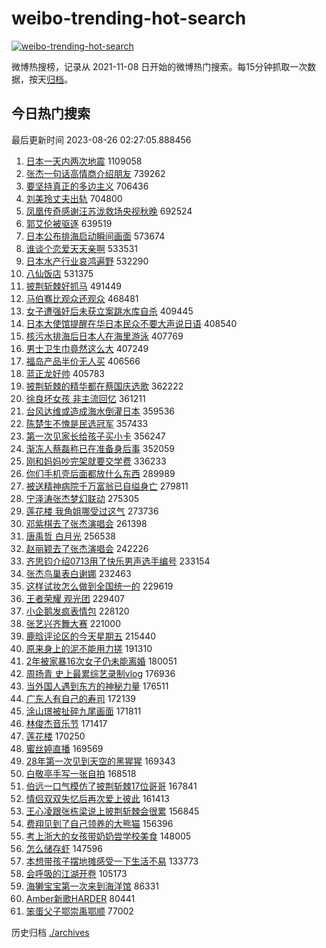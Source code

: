 # weibo-trending-hot-search

[![weibo-trending-hot-search](https://github.com/ameizi/weibo-trending-hot-search/actions/workflows/ci.yml/badge.svg)](https://github.com/ameizi/weibo-trending-hot-search/actions/workflows/ci.yml)

微博热搜榜，记录从 2021-11-08 日开始的微博热门搜索。每15分钟抓取一次数据，按天[归档](./archives)。

## 今日热门搜索

<!-- BEGIN --> 
最后更新时间 2023-08-26 02:27:05.888456 
1. [日本一天内两次地震](https://s.weibo.com/weibo?q=%23%E6%97%A5%E6%9C%AC%E4%B8%80%E5%A4%A9%E5%86%85%E4%B8%A4%E6%AC%A1%E5%9C%B0%E9%9C%87%23&t=31&band_rank=1&Refer=top) 1109058
1. [张杰一句话高情商介绍朋友](https://s.weibo.com/weibo?q=%E5%BC%A0%E6%9D%B0%E4%B8%80%E5%8F%A5%E8%AF%9D%E9%AB%98%E6%83%85%E5%95%86%E4%BB%8B%E7%BB%8D%E6%9C%8B%E5%8F%8B&t=31&band_rank=2&Refer=top) 739262
1. [要坚持真正的多边主义](https://s.weibo.com/weibo?q=%23%E8%A6%81%E5%9D%9A%E6%8C%81%E7%9C%9F%E6%AD%A3%E7%9A%84%E5%A4%9A%E8%BE%B9%E4%B8%BB%E4%B9%89%23&t=31&band_rank=3&Refer=top) 706436
1. [刘美玲丈夫出轨](https://s.weibo.com/weibo?q=%23%E5%88%98%E7%BE%8E%E7%8E%B2%E4%B8%88%E5%A4%AB%E5%87%BA%E8%BD%A8%23&t=31&band_rank=4&Refer=top) 704800
1. [凤凰传奇感谢汪苏泷救场央视秋晚](https://s.weibo.com/weibo?q=%23%E5%87%A4%E5%87%B0%E4%BC%A0%E5%A5%87%E6%84%9F%E8%B0%A2%E6%B1%AA%E8%8B%8F%E6%B3%B7%E6%95%91%E5%9C%BA%E5%A4%AE%E8%A7%86%E7%A7%8B%E6%99%9A%23&t=31&band_rank=5&Refer=top) 692524
1. [郭艾伦被驱逐](https://s.weibo.com/weibo?q=%E9%83%AD%E8%89%BE%E4%BC%A6%E8%A2%AB%E9%A9%B1%E9%80%90&t=31&band_rank=6&Refer=top) 639519
1. [日本公布排海启动瞬间画面](https://s.weibo.com/weibo?q=%23%E6%97%A5%E6%9C%AC%E5%85%AC%E5%B8%83%E6%8E%92%E6%B5%B7%E5%90%AF%E5%8A%A8%E7%9E%AC%E9%97%B4%E7%94%BB%E9%9D%A2%23&t=31&band_rank=10&Refer=top) 573674
1. [谁谈个恋爱天天亲啊](https://s.weibo.com/weibo?q=%23%E8%B0%81%E8%B0%88%E4%B8%AA%E6%81%8B%E7%88%B1%E5%A4%A9%E5%A4%A9%E4%BA%B2%E5%95%8A%23&t=31&band_rank=7&Refer=top) 533531
1. [日本水产行业哀鸿遍野](https://s.weibo.com/weibo?q=%23%E6%97%A5%E6%9C%AC%E6%B0%B4%E4%BA%A7%E8%A1%8C%E4%B8%9A%E5%93%80%E9%B8%BF%E9%81%8D%E9%87%8E%23&t=31&band_rank=8&Refer=top) 532290
1. [八仙饭店](https://s.weibo.com/weibo?q=%E5%85%AB%E4%BB%99%E9%A5%AD%E5%BA%97&t=31&band_rank=9&Refer=top) 531375
1. [披荆斩棘好抓马](https://s.weibo.com/weibo?q=%23%E6%8A%AB%E8%8D%86%E6%96%A9%E6%A3%98%E5%A5%BD%E6%8A%93%E9%A9%AC%23&t=31&band_rank=29&Refer=top) 491449
1. [马伯骞比观众还观众](https://s.weibo.com/weibo?q=%E9%A9%AC%E4%BC%AF%E9%AA%9E%E6%AF%94%E8%A7%82%E4%BC%97%E8%BF%98%E8%A7%82%E4%BC%97&t=31&band_rank=16&Refer=top) 468481
1. [女子遭强奸后未获立案跳水库自杀](https://s.weibo.com/weibo?q=%23%E5%A5%B3%E5%AD%90%E9%81%AD%E5%BC%BA%E5%A5%B8%E5%90%8E%E6%9C%AA%E8%8E%B7%E7%AB%8B%E6%A1%88%E8%B7%B3%E6%B0%B4%E5%BA%93%E8%87%AA%E6%9D%80%23&t=31&band_rank=11&Refer=top) 409445
1. [日本大使馆提醒在华日本民众不要大声说日语](https://s.weibo.com/weibo?q=%23%E6%97%A5%E6%9C%AC%E5%A4%A7%E4%BD%BF%E9%A6%86%E6%8F%90%E9%86%92%E5%9C%A8%E5%8D%8E%E6%97%A5%E6%9C%AC%E6%B0%91%E4%BC%97%E4%B8%8D%E8%A6%81%E5%A4%A7%E5%A3%B0%E8%AF%B4%E6%97%A5%E8%AF%AD%23&t=31&band_rank=12&Refer=top) 408540
1. [核污水排海后日本人在海里游泳](https://s.weibo.com/weibo?q=%23%E6%A0%B8%E6%B1%A1%E6%B0%B4%E6%8E%92%E6%B5%B7%E5%90%8E%E6%97%A5%E6%9C%AC%E4%BA%BA%E5%9C%A8%E6%B5%B7%E9%87%8C%E6%B8%B8%E6%B3%B3%23&t=31&band_rank=13&Refer=top) 407769
1. [男士卫生巾竟然这么大](https://s.weibo.com/weibo?q=%E7%94%B7%E5%A3%AB%E5%8D%AB%E7%94%9F%E5%B7%BE%E7%AB%9F%E7%84%B6%E8%BF%99%E4%B9%88%E5%A4%A7&t=31&band_rank=14&Refer=top) 407249
1. [福岛产品半价无人买](https://s.weibo.com/weibo?q=%23%E7%A6%8F%E5%B2%9B%E4%BA%A7%E5%93%81%E5%8D%8A%E4%BB%B7%E6%97%A0%E4%BA%BA%E4%B9%B0%23&t=31&band_rank=15&Refer=top) 406566
1. [蓝正龙好帅](https://s.weibo.com/weibo?q=%E8%93%9D%E6%AD%A3%E9%BE%99%E5%A5%BD%E5%B8%85&t=31&band_rank=17&Refer=top) 405783
1. [披荆斩棘的精华都在蔡国庆选歌](https://s.weibo.com/weibo?q=%E6%8A%AB%E8%8D%86%E6%96%A9%E6%A3%98%E7%9A%84%E7%B2%BE%E5%8D%8E%E9%83%BD%E5%9C%A8%E8%94%A1%E5%9B%BD%E5%BA%86%E9%80%89%E6%AD%8C&t=31&band_rank=18&Refer=top) 362222
1. [徐良坏女孩 非主流回忆](https://s.weibo.com/weibo?q=%E5%BE%90%E8%89%AF%E5%9D%8F%E5%A5%B3%E5%AD%A9%20%E9%9D%9E%E4%B8%BB%E6%B5%81%E5%9B%9E%E5%BF%86&t=31&band_rank=19&Refer=top) 361211
1. [台风达维或造成海水倒灌日本](https://s.weibo.com/weibo?q=%23%E5%8F%B0%E9%A3%8E%E8%BE%BE%E7%BB%B4%E6%88%96%E9%80%A0%E6%88%90%E6%B5%B7%E6%B0%B4%E5%80%92%E7%81%8C%E6%97%A5%E6%9C%AC%23&t=31&band_rank=20&Refer=top) 359536
1. [陈楚生不愧是民选冠军](https://s.weibo.com/weibo?q=%23%E9%99%88%E6%A5%9A%E7%94%9F%E4%B8%8D%E6%84%A7%E6%98%AF%E6%B0%91%E9%80%89%E5%86%A0%E5%86%9B%23&t=31&band_rank=21&Refer=top) 357433
1. [第一次见家长给孩子买小卡](https://s.weibo.com/weibo?q=%E7%AC%AC%E4%B8%80%E6%AC%A1%E8%A7%81%E5%AE%B6%E9%95%BF%E7%BB%99%E5%AD%A9%E5%AD%90%E4%B9%B0%E5%B0%8F%E5%8D%A1&t=31&band_rank=22&Refer=top) 356247
1. [渐冻人蔡磊称已在准备身后事](https://s.weibo.com/weibo?q=%23%E6%B8%90%E5%86%BB%E4%BA%BA%E8%94%A1%E7%A3%8A%E7%A7%B0%E5%B7%B2%E5%9C%A8%E5%87%86%E5%A4%87%E8%BA%AB%E5%90%8E%E4%BA%8B%23&t=31&band_rank=23&Refer=top) 352059
1. [刚和妈妈吵完架就要交学费](https://s.weibo.com/weibo?q=%E5%88%9A%E5%92%8C%E5%A6%88%E5%A6%88%E5%90%B5%E5%AE%8C%E6%9E%B6%E5%B0%B1%E8%A6%81%E4%BA%A4%E5%AD%A6%E8%B4%B9&t=31&band_rank=24&Refer=top) 336233
1. [你们手机壳后面都放什么东西](https://s.weibo.com/weibo?q=%23%E4%BD%A0%E4%BB%AC%E6%89%8B%E6%9C%BA%E5%A3%B3%E5%90%8E%E9%9D%A2%E9%83%BD%E6%94%BE%E4%BB%80%E4%B9%88%E4%B8%9C%E8%A5%BF%23&t=31&band_rank=25&Refer=top) 289989
1. [被送精神病院千万富翁已自缢身亡](https://s.weibo.com/weibo?q=%23%E8%A2%AB%E9%80%81%E7%B2%BE%E7%A5%9E%E7%97%85%E9%99%A2%E5%8D%83%E4%B8%87%E5%AF%8C%E7%BF%81%E5%B7%B2%E8%87%AA%E7%BC%A2%E8%BA%AB%E4%BA%A1%23&t=31&band_rank=26&Refer=top) 279811
1. [宁泽涛张杰梦幻联动](https://s.weibo.com/weibo?q=%E5%AE%81%E6%B3%BD%E6%B6%9B%E5%BC%A0%E6%9D%B0%E6%A2%A6%E5%B9%BB%E8%81%94%E5%8A%A8&t=31&band_rank=27&Refer=top) 275305
1. [莲花楼 我角姐哪受过这气](https://s.weibo.com/weibo?q=%E8%8E%B2%E8%8A%B1%E6%A5%BC%20%E6%88%91%E8%A7%92%E5%A7%90%E5%93%AA%E5%8F%97%E8%BF%87%E8%BF%99%E6%B0%94&t=31&band_rank=28&Refer=top) 273736
1. [邓紫棋去了张杰演唱会](https://s.weibo.com/weibo?q=%23%E9%82%93%E7%B4%AB%E6%A3%8B%E5%8E%BB%E4%BA%86%E5%BC%A0%E6%9D%B0%E6%BC%94%E5%94%B1%E4%BC%9A%23&t=31&band_rank=29&Refer=top) 261398
1. [唐禹哲 白月光](https://s.weibo.com/weibo?q=%E5%94%90%E7%A6%B9%E5%93%B2%20%E7%99%BD%E6%9C%88%E5%85%89&t=31&band_rank=30&Refer=top) 256538
1. [赵丽颖去了张杰演唱会](https://s.weibo.com/weibo?q=%23%E8%B5%B5%E4%B8%BD%E9%A2%96%E5%8E%BB%E4%BA%86%E5%BC%A0%E6%9D%B0%E6%BC%94%E5%94%B1%E4%BC%9A%23&t=31&band_rank=31&Refer=top) 242226
1. [齐思钧介绍0713用了快乐男声选手编号](https://s.weibo.com/weibo?q=%23%E9%BD%90%E6%80%9D%E9%92%A7%E4%BB%8B%E7%BB%8D0713%E7%94%A8%E4%BA%86%E5%BF%AB%E4%B9%90%E7%94%B7%E5%A3%B0%E9%80%89%E6%89%8B%E7%BC%96%E5%8F%B7%23&t=31&band_rank=32&Refer=top) 233154
1. [张杰鸟巢表白谢娜](https://s.weibo.com/weibo?q=%23%E5%BC%A0%E6%9D%B0%E9%B8%9F%E5%B7%A2%E8%A1%A8%E7%99%BD%E8%B0%A2%E5%A8%9C%23&t=31&band_rank=33&Refer=top) 232463
1. [这样试妆怎么做到全国统一的](https://s.weibo.com/weibo?q=%E8%BF%99%E6%A0%B7%E8%AF%95%E5%A6%86%E6%80%8E%E4%B9%88%E5%81%9A%E5%88%B0%E5%85%A8%E5%9B%BD%E7%BB%9F%E4%B8%80%E7%9A%84&t=31&band_rank=34&Refer=top) 229619
1. [王者荣耀 观光团](https://s.weibo.com/weibo?q=%E7%8E%8B%E8%80%85%E8%8D%A3%E8%80%80%20%E8%A7%82%E5%85%89%E5%9B%A2&t=31&band_rank=50&Refer=top) 229407
1. [小企鹅发疯表情包](https://s.weibo.com/weibo?q=%E5%B0%8F%E4%BC%81%E9%B9%85%E5%8F%91%E7%96%AF%E8%A1%A8%E6%83%85%E5%8C%85&t=31&band_rank=35&Refer=top) 228120
1. [张艺兴齐舞大赛](https://s.weibo.com/weibo?q=%E5%BC%A0%E8%89%BA%E5%85%B4%E9%BD%90%E8%88%9E%E5%A4%A7%E8%B5%9B&t=31&band_rank=36&Refer=top) 221000
1. [鹿晗评论区的今天星期五](https://s.weibo.com/weibo?q=%23%E9%B9%BF%E6%99%97%E8%AF%84%E8%AE%BA%E5%8C%BA%E7%9A%84%E4%BB%8A%E5%A4%A9%E6%98%9F%E6%9C%9F%E4%BA%94%23&t=31&band_rank=37&Refer=top) 215440
1. [原来身上的泥不能用力搓](https://s.weibo.com/weibo?q=%23%E5%8E%9F%E6%9D%A5%E8%BA%AB%E4%B8%8A%E7%9A%84%E6%B3%A5%E4%B8%8D%E8%83%BD%E7%94%A8%E5%8A%9B%E6%90%93%23&t=31&band_rank=38&Refer=top) 191310
1. [2年被家暴16次女子仍未能离婚](https://s.weibo.com/weibo?q=%232%E5%B9%B4%E8%A2%AB%E5%AE%B6%E6%9A%B416%E6%AC%A1%E5%A5%B3%E5%AD%90%E4%BB%8D%E6%9C%AA%E8%83%BD%E7%A6%BB%E5%A9%9A%23&t=31&band_rank=50&Refer=top) 180051
1. [周扬青 史上最累综艺录制vlog](https://s.weibo.com/weibo?q=%E5%91%A8%E6%89%AC%E9%9D%92%20%E5%8F%B2%E4%B8%8A%E6%9C%80%E7%B4%AF%E7%BB%BC%E8%89%BA%E5%BD%95%E5%88%B6vlog&t=31&band_rank=41&Refer=top) 176936
1. [当外国人遇到东方的神秘力量](https://s.weibo.com/weibo?q=%E5%BD%93%E5%A4%96%E5%9B%BD%E4%BA%BA%E9%81%87%E5%88%B0%E4%B8%9C%E6%96%B9%E7%9A%84%E7%A5%9E%E7%A7%98%E5%8A%9B%E9%87%8F&t=31&band_rank=39&Refer=top) 176511
1. [广东人有自己的寿司](https://s.weibo.com/weibo?q=%23%E5%B9%BF%E4%B8%9C%E4%BA%BA%E6%9C%89%E8%87%AA%E5%B7%B1%E7%9A%84%E5%AF%BF%E5%8F%B8%23&t=31&band_rank=40&Refer=top) 172139
1. [涂山璟被扯碎九尾画面](https://s.weibo.com/weibo?q=%23%E6%B6%82%E5%B1%B1%E7%92%9F%E8%A2%AB%E6%89%AF%E7%A2%8E%E4%B9%9D%E5%B0%BE%E7%94%BB%E9%9D%A2%23&t=31&band_rank=41&Refer=top) 171811
1. [林俊杰音乐节](https://s.weibo.com/weibo?q=%E6%9E%97%E4%BF%8A%E6%9D%B0%E9%9F%B3%E4%B9%90%E8%8A%82&t=31&band_rank=42&Refer=top) 171417
1. [莲花楼](https://s.weibo.com/weibo?q=%E8%8E%B2%E8%8A%B1%E6%A5%BC&t=31&band_rank=43&Refer=top) 170250
1. [蜜丝婷直播](https://s.weibo.com/weibo?q=%E8%9C%9C%E4%B8%9D%E5%A9%B7%E7%9B%B4%E6%92%AD&t=31&band_rank=44&Refer=top) 169569
1. [28年第一次见到天空的黑猩猩](https://s.weibo.com/weibo?q=28%E5%B9%B4%E7%AC%AC%E4%B8%80%E6%AC%A1%E8%A7%81%E5%88%B0%E5%A4%A9%E7%A9%BA%E7%9A%84%E9%BB%91%E7%8C%A9%E7%8C%A9&t=31&band_rank=45&Refer=top) 169343
1. [白敬亭手写一张自拍](https://s.weibo.com/weibo?q=%23%E7%99%BD%E6%95%AC%E4%BA%AD%E6%89%8B%E5%86%99%E4%B8%80%E5%BC%A0%E8%87%AA%E6%8B%8D%23&t=31&band_rank=46&Refer=top) 168518
1. [伯远一口气模仿了披荆斩棘17位哥哥](https://s.weibo.com/weibo?q=%23%E4%BC%AF%E8%BF%9C%E4%B8%80%E5%8F%A3%E6%B0%94%E6%A8%A1%E4%BB%BF%E4%BA%86%E6%8A%AB%E8%8D%86%E6%96%A9%E6%A3%9817%E4%BD%8D%E5%93%A5%E5%93%A5%23&t=31&band_rank=47&Refer=top) 167841
1. [情侣双双失忆后再次爱上彼此](https://s.weibo.com/weibo?q=%23%E6%83%85%E4%BE%A3%E5%8F%8C%E5%8F%8C%E5%A4%B1%E5%BF%86%E5%90%8E%E5%86%8D%E6%AC%A1%E7%88%B1%E4%B8%8A%E5%BD%BC%E6%AD%A4%23&t=31&band_rank=36&Refer=top) 161413
1. [王心凌跟张栋梁说上披荆斩棘会很累](https://s.weibo.com/weibo?q=%23%E7%8E%8B%E5%BF%83%E5%87%8C%E8%B7%9F%E5%BC%A0%E6%A0%8B%E6%A2%81%E8%AF%B4%E4%B8%8A%E6%8A%AB%E8%8D%86%E6%96%A9%E6%A3%98%E4%BC%9A%E5%BE%88%E7%B4%AF%23&t=31&band_rank=44&Refer=top) 156845
1. [费翔见到了自己领养的大熊猫](https://s.weibo.com/weibo?q=%23%E8%B4%B9%E7%BF%94%E8%A7%81%E5%88%B0%E4%BA%86%E8%87%AA%E5%B7%B1%E9%A2%86%E5%85%BB%E7%9A%84%E5%A4%A7%E7%86%8A%E7%8C%AB%23&t=31&band_rank=43&Refer=top) 156396
1. [考上浙大的女孩带奶奶尝学校美食](https://s.weibo.com/weibo?q=%23%E8%80%83%E4%B8%8A%E6%B5%99%E5%A4%A7%E7%9A%84%E5%A5%B3%E5%AD%A9%E5%B8%A6%E5%A5%B6%E5%A5%B6%E5%B0%9D%E5%AD%A6%E6%A0%A1%E7%BE%8E%E9%A3%9F%23&t=31&band_rank=48&Refer=top) 148005
1. [怎么储存虾](https://s.weibo.com/weibo?q=%E6%80%8E%E4%B9%88%E5%82%A8%E5%AD%98%E8%99%BE&t=31&band_rank=49&Refer=top) 147596
1. [本想带孩子摆地摊感受一下生活不易](https://s.weibo.com/weibo?q=%E6%9C%AC%E6%83%B3%E5%B8%A6%E5%AD%A9%E5%AD%90%E6%91%86%E5%9C%B0%E6%91%8A%E6%84%9F%E5%8F%97%E4%B8%80%E4%B8%8B%E7%94%9F%E6%B4%BB%E4%B8%8D%E6%98%93&t=31&band_rank=49&Refer=top) 133773
1. [会呼吸的江湖开卷](https://s.weibo.com/weibo?q=%23%E4%BC%9A%E5%91%BC%E5%90%B8%E7%9A%84%E6%B1%9F%E6%B9%96%E5%BC%80%E5%8D%B7%23&t=31&band_rank=49&Refer=top) 105173
1. [海獭宝宝第一次来到海洋馆](https://s.weibo.com/weibo?q=%E6%B5%B7%E7%8D%AD%E5%AE%9D%E5%AE%9D%E7%AC%AC%E4%B8%80%E6%AC%A1%E6%9D%A5%E5%88%B0%E6%B5%B7%E6%B4%8B%E9%A6%86&t=31&band_rank=49&Refer=top) 86331
1. [Amber新歌HARDER](https://s.weibo.com/weibo?q=Amber%E6%96%B0%E6%AD%8CHARDER&t=31&band_rank=39&Refer=top) 80441
1. [笨蛋父子鄂崇禹鄂顺](https://s.weibo.com/weibo?q=%E7%AC%A8%E8%9B%8B%E7%88%B6%E5%AD%90%E9%84%82%E5%B4%87%E7%A6%B9%E9%84%82%E9%A1%BA&t=31&band_rank=42&Refer=top) 77002
<!-- END -->

历史归档 [./archives](./archives)

